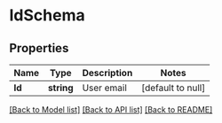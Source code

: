 # IdSchema

## Properties
Name | Type | Description | Notes
------------ | ------------- | ------------- | -------------
**Id** | **string** | User email | [default to null]

[[Back to Model list]](../README.md#documentation-for-models) [[Back to API list]](../README.md#documentation-for-api-endpoints) [[Back to README]](../README.md)


